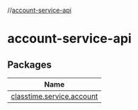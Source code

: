 //[account-service-api](index.md)

# account-service-api

## Packages

| Name |
|---|
| [classtime.service.account](account-service-api/classtime.service.account/index.md) |
